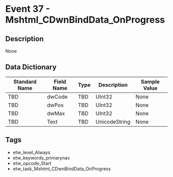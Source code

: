 # Event 37 - Mshtml_CDwnBindData_OnProgress

## Description
None

## Data Dictionary
|Standard Name|Field Name|Type|Description|Sample Value|
|---|---|---|---|---|
|TBD|dwCode|TBD|UInt32|None|None|
|TBD|dwPos|TBD|UInt32|None|None|
|TBD|dwMax|TBD|UInt32|None|None|
|TBD|Text|TBD|UnicodeString|None|None|

## Tags
* etw_level_Always
* etw_keywords_primarynav
* etw_opcode_Start
* etw_task_Mshtml_CDwnBindData_OnProgress